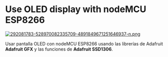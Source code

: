# Use OLED display with nodeMCU ESP8266

[![292081783-528970082335709-4891849671251646937-n.png](https://i.postimg.cc/mD6LgdDm/292081783-528970082335709-4891849671251646937-n.png)](https://postimg.cc/mzCfdy79)

Usar pantalla OLED con nodeMCU ESP8266 usando las librerías de Adafruit **Adafruit GFX** y las funciones de **Adafruit SSD1306**.